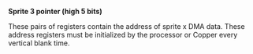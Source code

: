 **Sprite 3 pointer (high 5 bits)**

These pairs of registers contain the address of sprite x DMA data. These address registers must be initialized by the processor or Copper every vertical blank time.

